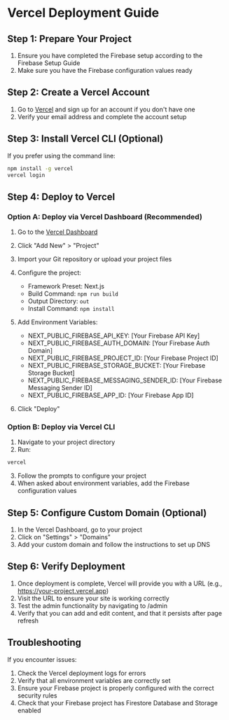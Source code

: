 # Vercel Deployment Guide

## Step 1: Prepare Your Project

1. Ensure you have completed the Firebase setup according to the Firebase Setup Guide
2. Make sure you have the Firebase configuration values ready

## Step 2: Create a Vercel Account

1. Go to [Vercel](https://vercel.com/) and sign up for an account if you don't have one
2. Verify your email address and complete the account setup

## Step 3: Install Vercel CLI (Optional)

If you prefer using the command line:

```bash
npm install -g vercel
vercel login
```

## Step 4: Deploy to Vercel

### Option A: Deploy via Vercel Dashboard (Recommended)

1. Go to the [Vercel Dashboard](https://vercel.com/dashboard)
2. Click "Add New" > "Project"
3. Import your Git repository or upload your project files
4. Configure the project:
   - Framework Preset: Next.js
   - Build Command: `npm run build`
   - Output Directory: `out`
   - Install Command: `npm install`

5. Add Environment Variables:
   - NEXT_PUBLIC_FIREBASE_API_KEY: [Your Firebase API Key]
   - NEXT_PUBLIC_FIREBASE_AUTH_DOMAIN: [Your Firebase Auth Domain]
   - NEXT_PUBLIC_FIREBASE_PROJECT_ID: [Your Firebase Project ID]
   - NEXT_PUBLIC_FIREBASE_STORAGE_BUCKET: [Your Firebase Storage Bucket]
   - NEXT_PUBLIC_FIREBASE_MESSAGING_SENDER_ID: [Your Firebase Messaging Sender ID]
   - NEXT_PUBLIC_FIREBASE_APP_ID: [Your Firebase App ID]

6. Click "Deploy"

### Option B: Deploy via Vercel CLI

1. Navigate to your project directory
2. Run:
```bash
vercel
```
3. Follow the prompts to configure your project
4. When asked about environment variables, add the Firebase configuration values

## Step 5: Configure Custom Domain (Optional)

1. In the Vercel Dashboard, go to your project
2. Click on "Settings" > "Domains"
3. Add your custom domain and follow the instructions to set up DNS

## Step 6: Verify Deployment

1. Once deployment is complete, Vercel will provide you with a URL (e.g., https://your-project.vercel.app)
2. Visit the URL to ensure your site is working correctly
3. Test the admin functionality by navigating to /admin
4. Verify that you can add and edit content, and that it persists after page refresh

## Troubleshooting

If you encounter issues:

1. Check the Vercel deployment logs for errors
2. Verify that all environment variables are correctly set
3. Ensure your Firebase project is properly configured with the correct security rules
4. Check that your Firebase project has Firestore Database and Storage enabled
